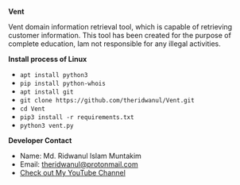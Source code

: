 **Vent**

Vent domain information retrieval tool, which is capable of retrieving customer information. This tool has been created for the purpose of complete education, Iam not responsible for any illegal activities.

**Install process of Linux**
* `apt install python3`
* `pip install python-whois`
* `apt install git`
* `git clone https://github.com/theridwanul/Vent.git`
* `cd Vent`
* `pip3 install -r requirements.txt`
* `python3 vent.py`

**Developer Contact**
* Name: Md. Ridwanul Islam Muntakim
* Email: theridwanul@protonmail.com
* [Check out My YouTube Channel](https://www.youtube.com/channel/UCjoSXq_wRK1U9uwiv3fXFkQ)
